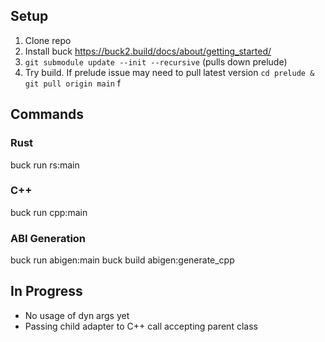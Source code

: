 ## Setup
1. Clone repo
2. Install buck https://buck2.build/docs/about/getting_started/
3. `git submodule update --init --recursive` (pulls down prelude)
4. Try build. If prelude issue may need to pull latest version `cd prelude & git pull origin main` f

## Commands

### Rust
  buck run rs:main

### C++
  buck run cpp:main

### ABI Generation
  buck run abigen:main
  buck build abigen:generate_cpp


## In Progress
- No usage of dyn args yet
- Passing child adapter to C++ call accepting parent class